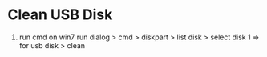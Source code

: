 Clean USB Disk
======================================
1. run cmd on win7 run dialog
        > cmd
        > diskpart
        > list disk
        > select disk 1  => for usb disk
        > clean

